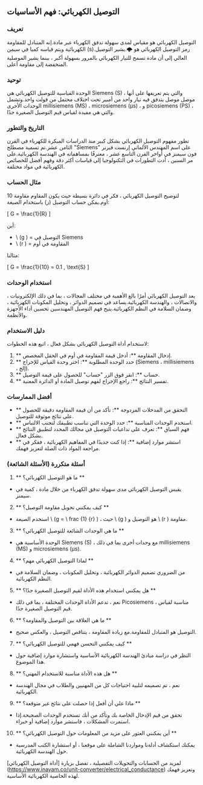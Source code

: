 ## التوصيل الكهربائي: فهم الأساسيات

### تعريف
التوصيل الكهربائي هو مقياس لمدى سهولة تدفق الكهرباء عبر مادة.إنه المتبادل للمقاومة الكهربائية ويتم قياسه كميا في سيمن (s).رمز التوصيل الكهربائي هو 🌩.يشير التوصيل العالي إلى أن مادة تسمح للتيار الكهربائي بالمرور بسهولة أكبر ، بينما يشير الموصلية المنخفضة إلى مقاومة أعلى.

### توحيد
الوحدة القياسية للتوصيل الكهربائي هي Siemens (S) ، والتي يتم تعريفها على أنها موصل موصل يتدفق فيه تيار واحد من أمبير تحت اختلاف محتمل من فولت واحد.وتشمل الوحدات الأخرى millisiemens (MS) ، microsiemens (µs) ، و picosiemens (PS) ، والتي هي مفيدة لقياس قيم التوصيل الصغيرة جدًا.

### التاريخ والتطور
تطور مفهوم التوصيل الكهربائي بشكل كبير منذ الدراسات المبكرة للكهرباء في القرن الثامن عشر.تم تسمية مصطلح "Siemens" على اسم المهندس الألماني إرنست فيرنر فون سيمنز في أواخر القرن التاسع عشر ، معترفًا بمساهماته في الهندسة الكهربائية.على مر السنين ، أدت التطورات في التكنولوجيا إلى قياسات أكثر دقة وفهم أفضل للخصائص الكهربائية في مواد مختلفة.

### مثال الحساب
لتوضيح التوصيل الكهربائي ، فكر في دائرة بسيطة حيث يكون المقاوم مقاومة 10 أوم.يمكن حساب التوصيل (ز) باستخدام الصيغة:

\[ G = \frac{1}{R} \]

أين:
- \ (g \) = التوصيل في Siemens
- \ (r \) = المقاومة في أوم

مثالنا:

\[ G = \frac{1}{10} = 0.1 \, \text{S} \]

### استخدام الوحدات
يعد التوصيل الكهربائي أمرًا بالغ الأهمية في مختلف المجالات ، بما في ذلك الإلكترونيات ، والاتصالات ، والهندسة الكهربائية.يساعد في تصميم الدوائر ، وتحليل المكونات الكهربائية ، وضمان السلامة في النظم الكهربائية.يتيح فهم التوصيل المهندسين تحسين أداء الأجهزة والأنظمة.

### دليل الاستخدام
لاستخدام أداة التوصيل الكهربائي بشكل فعال ، اتبع هذه الخطوات:
1. ** إدخال المقاومة **: أدخل قيمة المقاومة في أوم في الحقل المخصص.
2. ** حدد الوحدة المطلوبة **: اختر وحدة القياس للإخراج (Siemens ، millisiemens ، إلخ).
3. ** حساب **: انقر فوق الزر "حساب" للحصول على قيمة التوصيل.
4. ** تفسير النتائج **: راجع الإخراج لفهم توصيل المادة أو الدائرة المعنية.

### أفضل الممارسات
- ** التحقق من المدخلات المزدوجة **: تأكد من أن قيمة المقاومة دقيقة للحصول على نتائج موثوقة للتوصيل.
- ** استخدم الوحدات المناسبة **: حدد الوحدة التي تناسب تطبيقك لتجنب الالتباس.
- ** فهم السياق **: تعرف على تداعيات التوصيل في مجالك المحدد لتطبيق النتائج بشكل فعال.
- ** استشر موارد إضافية **: إذا كنت جديدًا في المفاهيم الكهربائية ، ففكر في مراجعة المواد ذات الصلة لتعزيز فهمك.

### أسئلة متكررة (الأسئلة الشائعة)

1. ** ما هو التوصيل الكهربائي؟ **
- يقيس التوصيل الكهربائي مدى سهولة تدفق الكهرباء من خلال مادة ، كمية في سيمنز.

2. ** كيف يمكنني تحويل مقاومة التوصيل؟ **
- استخدم الصيغة \ (g = \ frac {1} {r} \) ، حيث \ (g \) هو التوصيل و \ (r \) مقاومة.

3. ** ما هي الوحدات الشائعة للتوصيل الكهربائي؟ **
- الوحدة الأساسية هي Siemens (S) ، مع وحدات أخرى بما في ذلك millisiemens (MS) و microsiemens (µs).

4. ** لماذا التوصيل الكهربائي مهم؟ **
- من الضروري تصميم الدوائر الكهربائية ، وتحليل المكونات ، وضمان السلامة في النظم الكهربائية.

5. ** هل يمكنني استخدام هذه الأداة لقيم التوصيل الصغيرة جدًا؟ **
- نعم ، تدعم الأداة الوحدات المختلفة ، بما في ذلك Picosiemens ، مناسبة لقياس قيم التوصيل الصغيرة جدًا.

6. ** ما هي العلاقة بين التوصيل والمقاومة؟ **
- التوصيل هو المتبادل للمقاومة.مع زيادة المقاومة ، يتناقص التوصيل ، والعكس صحيح.

7. ** كيف يمكنني التحسن فهمي للتوصيل الكهربائي؟ **
- النظر في دراسة مبادئ الهندسة الكهربائية الأساسية واستشارة موارد إضافية حول هذا الموضوع.

8. ** هل هذه الأداة مناسبة للاستخدام المهني؟ **
- نعم ، تم تصميمه لتلبية احتياجات كل من المهنيين والطلاب في مجال الهندسة الكهربائية.

9. ** ماذا علي أن أفعل إذا حصلت على نتائج غير متوقعة؟ **
- تحقق من قيم الإدخال الخاصة بك وتأكد من أنك تستخدم الوحدات الصحيحة.إذا استمرت المشكلات ، فاستشر موارد إضافية أو خبراء.

10. ** أين يمكنني العثور على مزيد من المعلومات حول التوصيل الكهربائي؟ **
- يمكنك استكشاف أدلةنا ومواردنا الشاملة على موقعنا ، أو استشارة الكتب المدرسية حول الهندسة الكهربائية.

لمزيد من الحسابات والتحويلات التفصيلية ، تفضل بزيارة [أداة التوصيل الكهربائي] (https://www.inayam.co/unit-converter/electrical_conductance) وتعزيز فهمك لهذه الخاصية الكهربائية الأساسية.